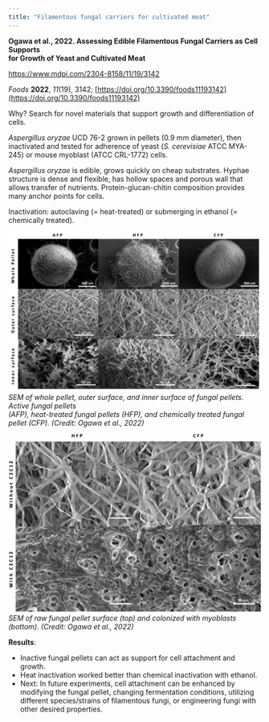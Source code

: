 ```yaml
---
title: "Filamentous fungal carriers for cultivated meat"
---
```


**Ogawa et al., 2022. Assessing Edible Filamentous Fungal Carriers as Cell Supports  
for Growth of Yeast and Cultivated Meat**

https://www.mdpi.com/2304-8158/11/19/3142

_Foods_ **2022**, _11_(19), 3142; [https://doi.org/10.3390/foods11193142](https://doi.org/10.3390/foods11193142)

Why? Search for novel materials that support growth and differentiation of cells. 

_Aspergillus oryzae_ UCD 76-2 grown in pellets (0.9 mm diameter), then inactivated and tested for adherence of yeast (_S. cerevisiae_ ATCC MYA-245) or mouse myoblast (ATCC CRL-1772) cells.

_Aspergillus oryzae_ is edible, grows quickly on cheap substrates. Hyphae structure is dense and flexible, has hollow spaces and porous wall that allows transfer of nutrients. Protein-glucan-chitin composition provides many anchor points for cells. 

Inactivation: autoclaving (= heat-treated) or submerging in ethanol (= chemically treated). 

![](projects/attachments/Pasted%20image%2020221016110242.png)
_SEM of whole pellet, outer surface, and inner surface of fungal pellets. Active fungal pellets  
(AFP), heat-treated fungal pellets (HFP), and chemically treated fungal pellet (CFP). (Credit: Ogawa et al., 2022)_

![](projects/attachments/Pasted%20image%2020221016110916.png)
_SEM of raw fungal pellet surface (top) and colonized with myoblasts (bottom). (Credit: Ogawa et al., 2022)_


**Results**:
- Inactive fungal pellets can act as support for cell attachment and growth.
- Heat inactivation worked better than chemical inactivation with ethanol.
- Next: In future experiments, cell attachment can be enhanced by modifying the fungal pellet, changing fermentation conditions, utilizing different species/strains of filamentous fungi, or engineering fungi with other desired properties.



